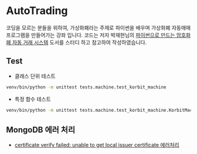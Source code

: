 # AutoTrading
코딩을 모르는 분들을 위하여, 가상화폐라는 주제로 파이썬을 배우며 가상화폐 자동매매 프로그램을 만들어가는 강좌 입니다.
코드는 저자 박재현님의 [파이썬으로 만드는 암호화폐 자동 거래 시스템](http://www.kyobobook.co.kr/product/detailViewKor.laf?ejkGb=KOR&mallGb=KOR&orderClick=JAa&barcode=9791158391027) 도서를 스터디 하고 참고하여 작성하였습니다.


## Test
- 클래스 단위 테스트
```sh
venv/bin/python -m unittest tests.machine.test_korbit_machine
```

- 특정 함수 테스트
```sh
venv/bin/python -m unittest tests.machine.test_korbit_machine.KorbitMachineTestCase.test_get_ticker
```

## MongoDB 에러 처리
- [certificate verify failed: unable to get local issuer certificate 에러처리](https://www.dev2qa.com/how-to-fix-python-error-certificate-verify-failed-unable-to-get-local-issuer-certificate-in-mac-os/0)
